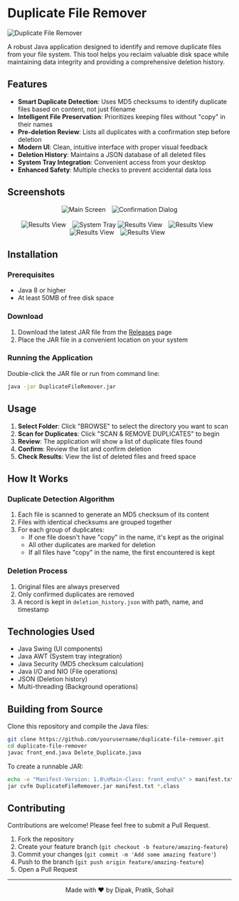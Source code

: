 # Duplicate File Remover

![Duplicate File Remover](https://github.com/dipakrasal2009/Duplicate-File-Remover/blob/main/Screenshots/1.png)

A robust Java application designed to identify and remove duplicate files from your file system. This tool helps you reclaim valuable disk space while maintaining data integrity and providing a comprehensive deletion history.

## Features

- **Smart Duplicate Detection**: Uses MD5 checksums to identify duplicate files based on content, not just filename
- **Intelligent File Preservation**: Prioritizes keeping files without "copy" in their names
- **Pre-deletion Review**: Lists all duplicates with a confirmation step before deletion
- **Modern UI**: Clean, intuitive interface with proper visual feedback
- **Deletion History**: Maintains a JSON database of all deleted files
- **System Tray Integration**: Convenient access from your desktop
- **Enhanced Safety**: Multiple checks to prevent accidental data loss

## Screenshots

<div align="center">
  <img src="https://github.com/dipakrasal2009/Duplicate-File-Remover/blob/main/Screenshots/1.png" alt="Main Screen" style="margin-right: 10px;">
  <img src="https://github.com/dipakrasal2009/Duplicate-File-Remover/blob/main/Screenshots/2%20(copy).png" alt="Confirmation Dialog">
  <br><br>
  <img src="https://github.com/dipakrasal2009/Duplicate-File-Remover/blob/main/Screenshots/3%20(copy).png" alt="Results View" style="margin-right: 10px;">
  <img src="https://github.com/dipakrasal2009/Duplicate-File-Remover/blob/main/Screenshots/4.png" alt="System Tray">
  <img src="https://github.com/dipakrasal2009/Duplicate-File-Remover/blob/main/Screenshots/5%20(copy).png" alt="Results View" style="margin-right: 10px;">
  <img src="https://github.com/dipakrasal2009/Duplicate-File-Remover/blob/main/Screenshots/6.png" alt="Results View" style="margin-right: 10px;">
  <img src="https://github.com/dipakrasal2009/Duplicate-File-Remover/blob/main/Screenshots/7.png" alt="Results View" style="margin-right: 10px;">
  <img src="https://github.com/dipakrasal2009/Duplicate-File-Remover/blob/main/Screenshots/8.png" alt="Results View" style="margin-right: 10px;">

</div>

## Installation

### Prerequisites
- Java 8 or higher
- At least 50MB of free disk space

### Download
1. Download the latest JAR file from the [Releases](https://github.com/dipakrasal2009/Duplicate-File-Remover/releases) page
2. Place the JAR file in a convenient location on your system

### Running the Application
Double-click the JAR file or run from command line:

```bash
java -jar DuplicateFileRemover.jar
```

## Usage

1. **Select Folder**: Click "BROWSE" to select the directory you want to scan
2. **Scan for Duplicates**: Click "SCAN & REMOVE DUPLICATES" to begin
3. **Review**: The application will show a list of duplicate files found
4. **Confirm**: Review the list and confirm deletion
5. **Check Results**: View the list of deleted files and freed space

## How It Works

### Duplicate Detection Algorithm
1. Each file is scanned to generate an MD5 checksum of its content
2. Files with identical checksums are grouped together
3. For each group of duplicates:
   - If one file doesn't have "copy" in the name, it's kept as the original
   - All other duplicates are marked for deletion
   - If all files have "copy" in the name, the first encountered is kept

### Deletion Process
1. Original files are always preserved
2. Only confirmed duplicates are removed
3. A record is kept in `deletion_history.json` with path, name, and timestamp

## Technologies Used

- Java Swing (UI components)
- Java AWT (System tray integration)
- Java Security (MD5 checksum calculation)
- Java I/O and NIO (File operations)
- JSON (Deletion history)
- Multi-threading (Background operations)

## Building from Source

Clone this repository and compile the Java files:

```bash
git clone https://github.com/yourusername/duplicate-file-remover.git
cd duplicate-file-remover
javac front_end.java Delete_Duplicate.java
```

To create a runnable JAR:

```bash
echo -e "Manifest-Version: 1.0\nMain-Class: front_end\n" > manifest.txt
jar cvfm DuplicateFileRemover.jar manifest.txt *.class
```

## Contributing

Contributions are welcome! Please feel free to submit a Pull Request.

1. Fork the repository
2. Create your feature branch (`git checkout -b feature/amazing-feature`)
3. Commit your changes (`git commit -m 'Add some amazing feature'`)
4. Push to the branch (`git push origin feature/amazing-feature`)
5. Open a Pull Request


---

<div align="center">
  <p>Made with ❤️ by Dipak, Pratik, Sohail</p>
</div>

